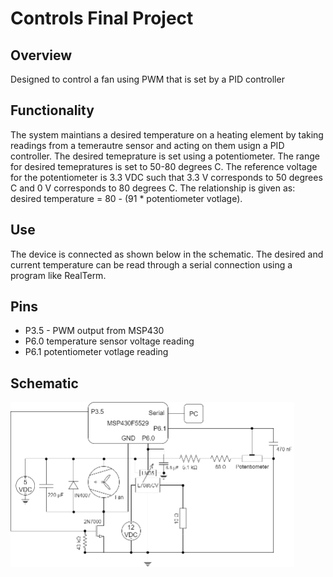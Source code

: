 # Controls Final Project
## Overview
Designed to control a fan using PWM that is set by a PID controller
## Functionality
The system maintians a desired temperature on a heating element by taking readings from a temerautre sensor and acting on them usign a PID controller. The desired temeprature is set using a potentiometer. The range for desired temepratures is set to 50-80 degrees C. The reference voltage for the potentiometer is 3.3 VDC such that 3.3 V corresponds to 50 degrees C and 0 V corresponds to 80 degrees C. The relationship is given as: desired temperature = 80 - (91 * potentiometer votlage).
## Use
The device is connected as shown below in the schematic. The desired and current temperature can be read through a serial connection using a program like RealTerm.
## Pins
 * P3.5 - PWM output from MSP430
 * P6.0 temperature sensor voltage reading
 * P6.1 potentiometer votlage reading
 ## Schematic
 <img src="schematic.png" width="454" height="264">
